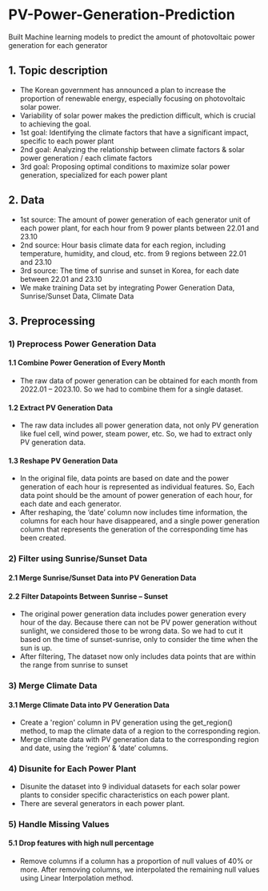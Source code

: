 # PV-Power-Generation-Prediction
Built Machine learning models to predict the amount of photovoltaic power generation for each generator

## 1. Topic description
+ The Korean government has announced a plan to increase the proportion of renewable energy, especially focusing on photovoltaic solar power.
+ Variability of solar power makes the prediction difficult, which is crucial to achieving the goal.
+ 1st goal: Identifying the climate factors that have a significant impact, specific to each power plant
+ 2nd goal: Analyzing the relationship between climate factors & solar power generation / each climate factors
+ 3rd goal: Proposing optimal conditions to maximize solar power generation, specialized for each power plant

## 2. Data
+ 1st source: The amount of power generation of each generator unit of each power plant, for each hour from 9 power plants between 22.01 and 23.10
+ 2nd source: Hour basis climate data for each region, including temperature, humidity, and cloud, etc. from 9 regions between 22.01 and 23.10
+ 3rd source: The time of sunrise and sunset in Korea, for each date between 22.01 and 23.10
+ We make training Data set by integrating Power Generation Data, Sunrise/Sunset Data, Climate Data

## 3. Preprocessing
### 1) Preprocess Power Generation Data
#### 1.1 Combine Power Generation of Every Month
+ The raw data of power generation can be obtained for each month from 2022.01 – 2023.10. So we had to combine them for a single dataset.
#### 1.2 Extract PV Generation Data
+ The raw data includes all power generation data, not only PV generation like fuel cell, wind power, steam power, etc. So, we had to extract only PV generation data.
#### 1.3 Reshape PV Generation Data
+ In the original file, data points are based on date and the power generation of each hour is represented as individual features. So, Each data point should be the amount of power generation of each hour, for each date and each generator.
+ After reshaping, the ‘date’ column now includes time information, the columns for each hour have disappeared, and a single power generation column that represents the generation of the corresponding time has been created.

### 2) Filter using Sunrise/Sunset Data
#### 2.1 Merge Sunrise/Sunset Data into PV Generation Data
#### 2.2 Filter Datapoints Between Sunrise – Sunset
+ The original power generation data includes power generation every hour of the day. Because there can not be PV power generation without sunlight, we considered those to be wrong data. So we had to cut it based on the time of sunset-sunrise, only to consider the time when the sun is up.
+ After filtering, The dataset now only includes data points that are within the range from sunrise to sunset

### 3) Merge Climate Data
#### 3.1 Merge Climate Data into PV Generation Data
+ Create a 'region' column in PV generation using the get_region() method, to map the climate data of a region to the corresponding region.
+ Merge climate data with PV generation data to the corresponding region and date, using the ‘region’ & ‘date’ columns.

### 4) Disunite for Each Power Plant
+ Disunite the dataset into 9 individual datasets for each solar power plants to consider specific characteristics on each power plant.
+ There are several generators in each power plant.

### 5) Handle Missing Values
#### 5.1 Drop features with high null percentage
+ Remove columns if a column has a proportion of null values of 40% or more. After removing columns, we interpolated the remaining null values using Linear Interpolation method.




























